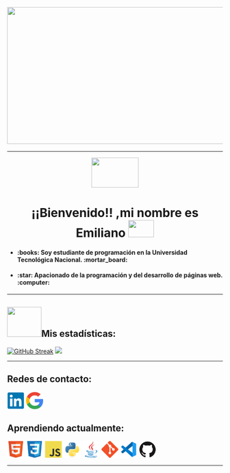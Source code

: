 
<div align="center">
    <img src="https://user-images.githubusercontent.com/74038190/213910845-af37a709-8995-40d6-be59-724526e3c3d7.gif" width="900" height="320"> 
</div>

---


<div align="center">
 <img src="https://user-images.githubusercontent.com/74038190/240906093-9be4d344-6782-461a-b5a6-32a07bf7b34e.gif" width="110" height="70"> <h1>¡¡Bienvenido!! ,mi nombre es Emiliano  <img src="https://user-images.githubusercontent.com/74038190/214644145-264f4759-7633-441e-9d67-d8dda9d50d26.gif" width="60" height="40">  </h1> 
</div>


- <h4>:books: Soy estudiante de programación en la Universidad Tecnológica Nacional. :mortar_board:</h4>
- <h4>:star: Apacionado de la programación y del desarrollo de páginas web. :computer:</h4>

---

<h2> <img src="https://user-images.githubusercontent.com/74038190/242390692-0b335028-1d3d-4ee5-b5b3-a373d499be7e.gif" width="80" height="70">Mis estadísticas: </h2>


 [![GitHub Streak](http://github-readme-streak-stats.herokuapp.com?user=EmilianoGrossi&theme=highcontrast&hide_border=verdadero&border_radius=5&locale=es&hide_longest_streak=true)](https://git.io/streak-stats) ![](https://github-readme-stats.vercel.app/api/top-langs/?username=EmilianoGrossi&theme=highcontrast&hide_border=false&include_all_commits=false&count_private=false&layout=compact)

---

<div align= "left" >
     <h2>Redes de contacto:</h2>
    <div>
    <img src="https://github.com/devicons/devicon/blob/master/icons/linkedin/linkedin-original.svg" alt="LinckedIn" width="40" height="40">
    <img src="https://raw.githubusercontent.com/raivo-otp/issuer-icons/master/vectors/google.com/google.svg?sanitize=true" alt="Gmail" width="40" height="40">
    
 </div>

<div align= "left">
  <h2>Aprendiendo actualmente:</h2>
    <div>
      <img src="https://github.com/devicons/devicon/blob/master/icons/html5/html5-original.svg" title= "HTML" width="40" height="40">
      <img src="https://github.com/devicons/devicon/blob/master/icons/css3/css3-original.svg" title= "CSS" width="40" height="40">
      <img src="https://github.com/devicons/devicon/blob/master/icons/javascript/javascript-original.svg" title= "Javascript" width="40" height="40">
      <img src="https://github.com/devicons/devicon/blob/master/icons/python/python-original.svg" title= "Pyhton" width="40" height="40">
      <img src="https://github.com/devicons/devicon/blob/master/icons/java/java-original.svg" title= "Java" width="40" height="40">
      <img src="https://github.com/devicons/devicon/blob/master/icons/git/git-original.svg" title= "Git" width="40" height="40">
      <img src="https://github.com/vscode-icons/vscode-icons/blob/master/icons/file_type_vscode.svg" title= "Visual Studio Code" width="40" height="40">
      <img src="https://github.com/devicons/devicon/blob/master/icons/github/github-original.svg" title= "Github" width="40" height="40">
  </div>

---
